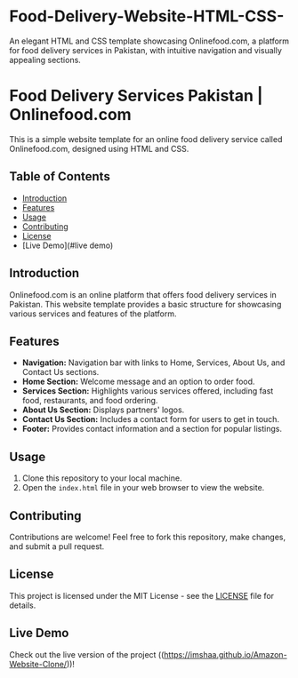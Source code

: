 # Food-Delivery-Website-HTML-CSS-
An elegant HTML and CSS template showcasing Onlinefood.com, a platform for food delivery services in Pakistan, with intuitive navigation and visually appealing sections.
# Food Delivery Services Pakistan | Onlinefood.com

This is a simple website template for an online food delivery service called Onlinefood.com, designed using HTML and CSS.

## Table of Contents
- [Introduction](#introduction)
- [Features](#features)
- [Usage](#usage)
- [Contributing](#contributing)
- [License](#license)
- [Live Demo](#live demo)
## Introduction
Onlinefood.com is an online platform that offers food delivery services in Pakistan. This website template provides a basic structure for showcasing various services and features of the platform.

## Features
- **Navigation:** Navigation bar with links to Home, Services, About Us, and Contact Us sections.
- **Home Section:** Welcome message and an option to order food.
- **Services Section:** Highlights various services offered, including fast food, restaurants, and food ordering.
- **About Us Section:** Displays partners' logos.
- **Contact Us Section:** Includes a contact form for users to get in touch.
- **Footer:** Provides contact information and a section for popular listings.

## Usage
1. Clone this repository to your local machine.
2. Open the `index.html` file in your web browser to view the website.

## Contributing
Contributions are welcome! Feel free to fork this repository, make changes, and submit a pull request.

## License
This project is licensed under the MIT License - see the [LICENSE](LICENSE) file for details.

## Live Demo
Check out the live version of the project ((https://imshaa.github.io/Amazon-Website-Clone/))!

